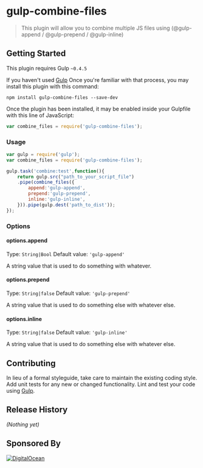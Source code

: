 # gulp-combine-files

> This plugin will allow you to combine multiple JS files using (@gulp-append / @gulp-prepend / @gulp-inline)

## Getting Started
This plugin requires Gulp `~0.4.5`

If you haven't used [Gulp](http://gulpjs.com/) Once you're familiar with that process, you may install this plugin with this command:

```shell
npm install gulp-combine-files --save-dev
```

Once the plugin has been installed, it may be enabled inside your Gulpfile with this line of JavaScript:

```js
var combine_files = require('gulp-combine-files');
```


### Usage

```js
var gulp = require('gulp');
var combine_files = require('gulp-combine-files');

gulp.task('combine:test',function(){
	return gulp.src("path_to_your_script_file")
	.pipe(combine_files({
	    append:'gulp-append',
	    prepend:'gulp-prepend',
	    inline:'gulp-inline',
	})).pipe(gulp.dest('path_to_dist'));
});
```

### Options

#### options.append
Type: `String|Bool`
Default value: `'gulp-append'`

A string value that is used to do something with whatever.

#### options.prepend
Type: `String|false`
Default value: `'gulp-prepend'`

A string value that is used to do something else with whatever else.

#### options.inline
Type: `String|false`
Default value: `'gulp-inline'`

A string value that is used to do something else with whatever else.


## Contributing
In lieu of a formal styleguide, take care to maintain the existing coding style. Add unit tests for any new or changed functionality. Lint and test your code using [Gulp](http://gulpjs.com/).

## Release History
_(Nothing yet)_

## Sponsored By
[![DigitalOcean](https://vsp.ams3.cdn.digitaloceanspaces.com/cdn/DO_Logo_Horizontal_Blue.png)](https://s.svarun.in/Ef)